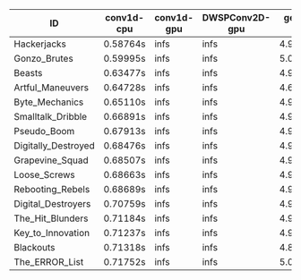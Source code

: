 |ID|conv1d-cpu|conv1d-gpu|DWSPConv2D-gpu|gemm-gpu|avg|
|-|-|-|-|-|-|
|Hackerjacks|0.58764s|infs|infs|4.98329s|infs|
|Gonzo_Brutes|0.59995s|infs|infs|5.01230s|infs|
|Beasts|0.63477s|infs|infs|4.98004s|infs|
|Artful_Maneuvers|0.64728s|infs|infs|4.62628s|infs|
|Byte_Mechanics|0.65110s|infs|infs|4.99395s|infs|
|Smalltalk_Dribble|0.66891s|infs|infs|4.98961s|infs|
|Pseudo_Boom|0.67913s|infs|infs|4.99245s|infs|
|Digitally_Destroyed|0.68476s|infs|infs|4.98568s|infs|
|Grapevine_Squad|0.68507s|infs|infs|4.98044s|infs|
|Loose_Screws|0.68663s|infs|infs|4.99239s|infs|
|Rebooting_Rebels|0.68689s|infs|infs|4.99402s|infs|
|Digital_Destroyers|0.70759s|infs|infs|4.97197s|infs|
|The_Hit_Blunders|0.71184s|infs|infs|4.99681s|infs|
|Key_to_Innovation|0.71237s|infs|infs|4.96779s|infs|
|Blackouts|0.71318s|infs|infs|4.83672s|infs|
|The_ERROR_List|0.71752s|infs|infs|5.00022s|infs|
